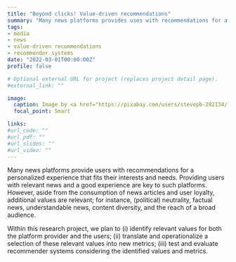 ```yaml
---
title: "Beyond clicks! Value-driven recommendations"
summary: "Many news platforms provides uses with recommendations for a personalized experience that fits their interests and needs. However, aside from the consumption of news articles and user loyalty, additional values are relevant that need to be integrated in news recommender systems."
tags:
- media
- news
- value-driven recommendations
- recommender systems
date: "2022-03-01T00:00:00Z"
profile: false

# Optional external URL for project (replaces project detail page).
#external_link: ""

image:
  caption: Image by <a href="https://pixabay.com/users/stevepb-282134/?utm_source=link-attribution&amp;utm_medium=referral&amp;utm_campaign=image&amp;utm_content=412435">Steve Buissinne</a> from <a href="https://pixabay.com/?utm_source=link-attribution&amp;utm_medium=referral&amp;utm_campaign=image&amp;utm_content=412435">Pixabay</a>
  focal_point: Smart

links:
#url_code: ""
#url_pdf: ""
#url_slides: ""
#url_video: ""
---
```


Many news platforms provide users with recommendations for a personalized experience that fits their interests and needs. 
Providing users with relevant news and a good experience are key to such platforms. However, aside from the consumption of news articles and user loyalty, additional values are relevant; for instance, (political) neutrality, factual news, understandable news, content diversity, and the reach of a broad audience. 

Within this research project, we plan to (i) identify relevant values for both the platform provider and the users; (ii) translate and operationalize a selection of these relevant values into new metrics; (iii) test and evaluate recommender systems considering the identified values and metrics.
